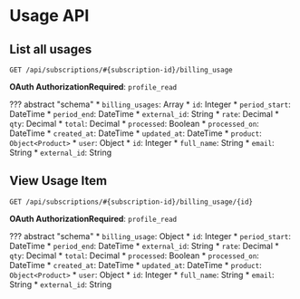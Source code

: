 # Usage API

## List all usages

`GET /api/subscriptions/#{subscription-id}/billing_usage`

**OAuth AuthorizationRequired**: `profile_read`

??? abstract "schema"
    * `billing_usages`: Array
        * `id`: Integer
        * `period_start`: DateTime
        * `period_end`: DateTime
        * `external_id`: String
        * `rate`: Decimal
        * `qty`: Decimal
        * `total`: Decimal
        * `processed`: Boolean
        * `processed_on`: DateTime
        * `created_at`: DateTime
        * `updated_at`: DateTime
        * `product`: `Object<Product>`
        * `user`: Object
            * `id`: Integer
            * `full_name`: String
            * `email`: String
            * `external_id`: String

## View Usage Item

`GET /api/subscriptions/#{subscription-id}/billing_usage/{id}`

**OAuth AuthorizationRequired**: `profile_read`

??? abstract "schema"
    * `billing_usage`: Object
        * `id`: Integer
        * `period_start`: DateTime
        * `period_end`: DateTime
        * `external_id`: String
        * `rate`: Decimal
        * `qty`: Decimal
        * `total`: Decimal
        * `processed`: Boolean
        * `processed_on`: DateTime
        * `created_at`: DateTime
        * `updated_at`: DateTime
        * `product`: `Object<Product>`
        * `user`: Object
            * `id`: Integer
            * `full_name`: String
            * `email`: String
            * `external_id`: String
